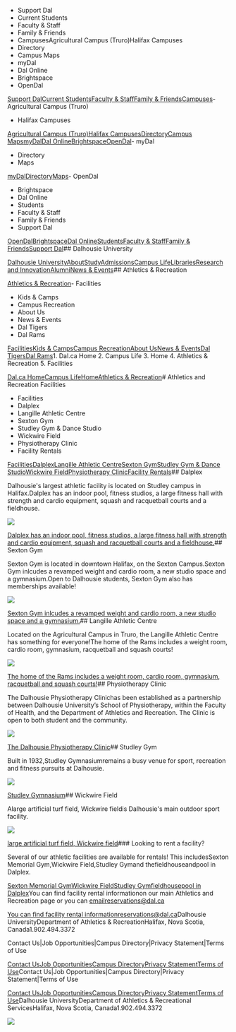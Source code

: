 - Support Dal
- Current Students
- Faculty & Staff
- Family & Friends
- CampusesAgricultural Campus (Truro)Halifax Campuses
- Directory
- Campus Maps
- myDal
- Dal Online
- Brightspace
- OpenDal

[Support Dal](https://alumniapps2.dal.ca/giving/index)[Current Students](https://www.dal.ca/information-current-students.html)[Faculty & Staff](https://www.dal.ca/information-faculty-staff.html)[Family & Friends](https://www.dal.ca/parents-and-families.html)[Campuses](#)- Agricultural Campus (Truro)
- Halifax Campuses

[Agricultural Campus (Truro)](https://www.dal.ca/about/campus-locations/truro-bible-hill.html)[Halifax Campuses](https://www.dal.ca/about/campus-locations/halifax.html)[Directory](https://directory.dal.ca/)[Campus Maps](https://campusmap.dal.ca/)[myDal](https://my.dal.ca)[Dal Online](https://dalonline.dal.ca)[Brightspace](https://www.dal.ca/brightspace)[OpenDal](https://registeratcontinuingeducation.dal.ca/)- myDal
- Directory
- Maps

[myDal](https://my.dal.ca)[Directory](https://directory.dal.ca/)[Maps](https://campusmap.dal.ca/)- OpenDal
- Brightspace
- Dal Online
- Students
- Faculty & Staff
- Family & Friends
- Support Dal

[OpenDal](https://registeratcontinuingeducation.dal.ca/)[Brightspace](https://www.dal.ca/brightspace)[Dal Online](https://dalonline.dal.ca)[Students](https://www.dal.ca/information-current-students.html)[Faculty & Staff](https://www.dal.ca/information-faculty-staff.html)[Family & Friends](https://www.dal.ca/parents-and-families.html)[Support Dal](https://alumniapps2.dal.ca/giving/index)## Dalhousie University

[Dalhousie University](https://www.dal.ca/)[About](https://www.dal.ca/about.html)[Study](https://www.dal.ca/study.html)[Admissions](https://www.dal.ca/admissions.html)[Campus Life](https://www.dal.ca/campus_life.html)[Libraries](https://www.dal.ca/libraries.html)[Research and Innovation](https://www.dal.ca/research-and-innovation.html)[Alumni](https://www.dal.ca/alumni.html)[News & Events](https://www.dal.ca/news.html)## Athletics & Recreation

[Athletics & Recreation](https://athletics.dal.ca/)- Facilities
- Kids & Camps
- Campus Recreation
- About Us
- News & Events
- Dal Tigers
- Dal Rams

[Facilities](https://athletics.dal.ca/facilities.html)[Kids & Camps](https://athletics.dal.ca/kids-and-camps.html)[Campus Recreation](https://athletics.dal.ca/campus-recreation.html)[About Us](https://athletics.dal.ca/about-us.html)[News & Events](https://athletics.dal.ca/dalplex_news_events.html)[Dal Tigers](https://athletics.dal.ca/dalhousie_tigers.html)[Dal Rams](https://athletics.dal.ca/rams.html)1. Dal.ca Home
2. Campus Life
3. Home
4. Athletics & Recreation
5. Facilities

[Dal.ca Home](https://www.dal.ca/)[Campus Life](https://www.dal.ca/campus_life.html)[Home](https://athletics.dal.ca/)[Athletics & Recreation](https://athletics.dal.ca/)# Athletics and Recreation Facilities

- Facilities
- Dalplex
- Langille Athletic Centre
- Sexton Gym
- Studley Gym & Dance Studio
- Wickwire Field
- Physiotherapy Clinic
- Facility Rentals

[Facilities](https://athletics.dal.ca/facilities.html)[Dalplex](https://athletics.dal.ca/facilities/Dalplex.html)[Langille Athletic Centre](https://athletics.dal.ca/facilities/langille-athletic-centre.html)[Sexton Gym](https://athletics.dal.ca/facilities/sexton_gym.html)[Studley Gym & Dance Studio](https://athletics.dal.ca/facilities/studley_gym_dancestudio.html)[Wickwire Field](https://athletics.dal.ca/facilities/wickwire_field.html)[Physiotherapy Clinic](https://athletics.dal.ca/facilities/Dalhousie_Physiotherapy_clinic.html)[Facility Rentals](https://athletics.dal.ca/facilities/facility-rentals.html)## Dalplex

Dalhousie's largest athletic facility is located on Studley campus in Halifax.Dalplex has an indoor pool, fitness studios, a large fitness hall with strength and cardio equipment, squash and racquetball courts and a fieldhouse.

![](https://cdn.dal.ca/content/dam/dalhousie/images/athletics/facilities/276-dalplex2.jpg.lt_083148c01fbba3ecdd36915689909b68.res/276-dalplex2.jpg)

[Dalplex has an indoor pool, fitness studios, a large fitness hall with strength and cardio equipment, squash and racquetball courts and a fieldhouse.](/facilities/Dalplex.html)## Sexton Gym

Sexton Gym is located in downtown Halifax, on the Sexton Campus.Sexton Gym inlcudes a revamped weight and cardio room, a new studio space and a gymnasium.Open to Dalhousie students, Sexton Gym also has memberships available!

![](https://cdn.dal.ca/content/dam/dalhousie/images/athletics/facilities/276-sexton.jpg.lt_18d9ef3c9622a4ca76f396ecb32cabfd.res/276-sexton.jpg)

[Sexton Gym inlcudes a revamped weight and cardio room, a new studio space and a gymnasium.](/facilities/sexton_gym.html)## Langille Athletic Centre

Located on the Agricultural Campus in Truro, the Langille Athletic Centre has something for everyone!The home of the Rams includes a weight room, cardio room, gymnasium, racquetball and squash courts!

![](https://cdn.dal.ca/content/dam/dalhousie/images/athletics/facilities/276-langille.jpg.lt_471b180947e6fd565cbf3c60d11202a7.res/276-langille.jpg)

[The home of the Rams includes a weight room, cardio room, gymnasium, racquetball and squash courts!](/facilities/langille-athletic-centre.html)## Physiotherapy Clinic

The Dalhousie Physiotherapy Clinichas been established as a partnership between Dalhousie University’s School of Physiotherapy, within the Faculty of Health, and the Department of Athletics and Recreation. The Clinic is open to both student and the community.

![](https://cdn.dal.ca/content/dam/dalhousie/images/athletics/Misc/276-physio2.jpg.lt_01932cd40785b76d93918ce3497ea3b0.res/276-physio2.jpg)

[The Dalhousie Physiotherapy Clinic](/physiotherapy-clinic.html)## Studley Gym

Built in 1932,Studley Gymnasiumremains a busy venue for sport, recreation and fitness pursuits at Dalhousie.

![](https://cdn.dal.ca/content/dam/dalhousie/images/athletics/facilities/276-studley1.jpg.lt_708ccf7290934854ad7962048e46ad01.res/276-studley1.jpg)

[Studley Gymnasium](/facilities/studley_gym_dancestudio.html)## Wickwire Field

Alarge artificial turf field, Wickwire fieldis Dalhousie's main outdoor sport facility.

![](https://cdn.dal.ca/content/dam/dalhousie/images/athletics/facilities/276-wickwire.jpg.lt_267d5b8fb8314c2f3a019e22e0dd6719.res/276-wickwire.jpg)

[large artificial turf field, Wickwire field](/facilities/wickwire_field.html)### Looking to rent a facility?

Several of our athletic facilities are available for rentals! This includesSexton Memorial Gym,Wickwire Field,Studley Gymand thefieldhouseandpool in Dalplex.

[Sexton Memorial Gym](/facilities/sexton_gym/sexton-facilities/sexton-memorial-gymnasium-.html)[Wickwire Field](/facilities/wickwire_field.html)[Studley Gym](/facilities/studley_gym_dancestudio.html)[fieldhouse](/facilities/Dalplex/dalplex-facilities/fieldhouse.html)[pool in Dalplex](/facilities/Dalplex/dalplex-facilities/50m-indoor-pool.html)You can find facility rental informationon our main Athletics and Recreation page or you can emailreservations@dal.ca

[You can find facility rental information](/facilities/facility-rentals.html)[reservations@dal.ca](mailto:reservations@dal.ca)Dalhousie UniversityDepartment of Athletics & RecreationHalifax, Nova Scotia, Canada1.902.494.3372

Contact Us|Job Opportunities|Campus Directory|Privacy Statement|Terms of Use

[Contact Us](/about-us/dalplex_contact_us.html)[Job Opportunities](/about-us/job_opportunities.html)[Campus Directory](http://directory.dal.ca)[Privacy Statement](https://www.dal.ca/privacy_statement.html)[Terms of Use](https://www.dal.ca/terms_of_use.html)Contact Us|Job Opportunities|Campus Directory|Privacy Statement|Terms of Use

[Contact Us](/about-us/dalplex_contact_us.html)[Job Opportunities](/about-us/job_opportunities.html)[Campus Directory](http://directory.dal.ca)[Privacy Statement](https://www.dal.ca/privacy_statement.html)[Terms of Use](https://www.dal.ca/terms_of_use.html)Dalhousie UniversityDepartment of Athletics & Recreational ServicesHalifax, Nova Scotia, Canada1.902.494.3372

[](//www.dal.ca/contact_us.html)[](//www.dal.ca/contact_us.html)![](//googleads.g.doubleclick.net/pagead/viewthroughconversion/1027188514/?value=0&label=Ceo_CMqN_wUQos7m6QM&guid=ON&script=0)

